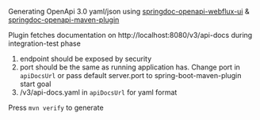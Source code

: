 Generating OpenApi 3.0 yaml/json
using [springdoc-openapi-webflux-ui](https://mvnrepository.com/artifact/org.springdoc/springdoc-openapi-webflux-ui)
& [springdoc-openapi-maven-plugin](https://github.com/springdoc/springdoc-openapi-maven-plugin)

Plugin fetches documentation on http://localhost:8080/v3/api-docs during integration-test phase

1) endpoint should be exposed by security
2) port should be the same as running application has. Change port in `apiDocsUrl` or pass default server.port to
   spring-boot-maven-plugin start goal
3) /v3/api-docs.yaml in `apiDocsUrl` for yaml format

Press `mvn verify` to generate

